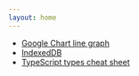 ```yaml
---
layout: home
---
```


- [Google Chart line graph](google-chart-line-graph.html)
- [IndexedDB](indexed-db.html)
- [TypeScript types cheat sheet](typescript-types-cheat-sheet.html)